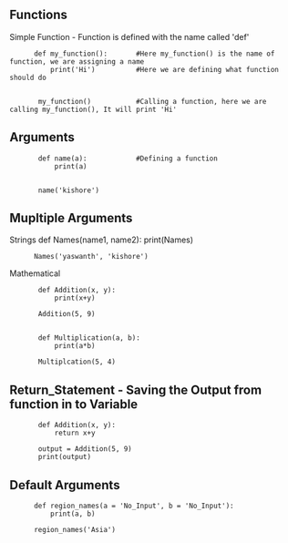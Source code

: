 ## Functions

Simple Function - Function is defined with the name called 'def' 
         
          def my_function():       #Here my_function() is the name of function, we are assigning a name
              print('Hi')          #Here we are defining what function should do
              
          
           my_function()           #Calling a function, here we are calling my_function(), It will print 'Hi'
          
   
## Arguments 

           def name(a):            #Defining a function 
               print(a)
               
               
           name('kishore')
           
           
## Mupltiple Arguments
Strings
          def Names(name1, name2):
               print(Names)
               
          Names('yaswanth', 'kishore')

Mathematical 

           def Addition(x, y):
               print(x+y)
               
           Addition(5, 9)
           
           
           def Multiplication(a, b):
               print(a*b)
               
           Multiplcation(5, 4)
           
## Return_Statement - Saving the Output from function in to Variable

           def Addition(x, y):
               return x+y
               
           output = Addition(5, 9)
           print(output)

## Default Arguments

          def region_names(a = 'No_Input', b = 'No_Input'):
              print(a, b)

          region_names('Asia')
